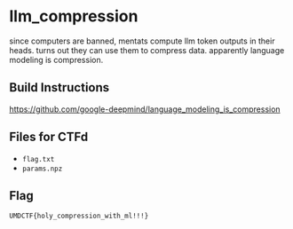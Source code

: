 # llm_compression

since computers are banned, mentats compute llm token outputs in their heads. turns out they can use them to compress data. apparently language modeling is compression.

## Build Instructions

https://github.com/google-deepmind/language_modeling_is_compression

## Files for CTFd

- `flag.txt`
- `params.npz`

## Flag

`UMDCTF{holy_compression_with_ml!!!}`